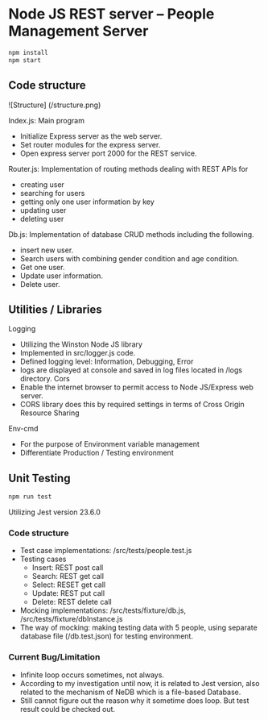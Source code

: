 # Node JS REST server – People Management Server

```bash
npm install
npm start
```

## Code structure

![Structure] (/structure.png)

Index.js: Main program

- Initialize Express server as the web server.
- Set router modules for the express server.
- Open express server port 2000 for the REST service.

Router.js: Implementation of routing methods dealing with REST APIs for

- creating user
- searching for users
- getting only one user information by key
- updating user
- deleting user

Db.js: Implementation of database CRUD methods including the following.

- insert new user.
- Search users with combining gender condition and age condition.
- Get one user.
- Update user information.
- Delete user.

## Utilities / Libraries

Logging

- Utilizing the Winston Node JS library
- Implemented in src/logger.js code.
- Defined logging level: Information, Debugging, Error
- logs are displayed at console and saved in log files located in /logs directory.
  Cors
- Enable the internet browser to permit access to Node JS/Express web server.
- CORS library does this by required settings in terms of Cross Origin Resource Sharing

Env-cmd

- For the purpose of Environment variable management
- Differentiate Production / Testing environment

## Unit Testing

```bash
npm run test
```

Utilizing Jest version 23.6.0

### Code structure

- Test case implementations: /src/tests/people.test.js
- Testing cases
  - Insert: REST post call
  - Search: REST get call
  - Select: RESET get call
  - Update: REST put call
  - Delete: REST delete call
- Mocking implementations: /src/tests/fixture/db.js, /src/tests/fixture/dbInstance.js
- The way of mocking: making testing data with 5 people, using separate database file (/db.test.json) for testing environment.

### Current Bug/Limitation

- Infinite loop occurs sometimes, not always.
- According to my investigation until now, it is related to Jest version, also related to the mechanism of NeDB which is a file-based Database.
- Still cannot figure out the reason why it sometime does loop. But test result could be checked out.
